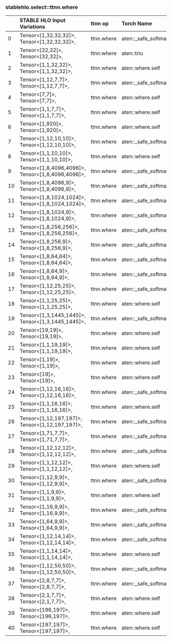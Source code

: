 
### stablehlo.select::ttnn.where


||STABLE HLO Input Variations|ttnn op|Torch Name|Status|
| :--- | :--- | :--- | :--- | :--- |
|0|Tensor<[1,32,32,32]>,<br>Tensor<[1,32,32,32]>,<br>|ttnn.where|aten::_safe_softmax|4|
|1|Tensor<[32,32]>,<br>Tensor<[32,32]>,<br>|ttnn.where|aten::triu|4|
|2|Tensor<[1,1,32,32]>,<br>Tensor<[1,1,32,32]>,<br>|ttnn.where|aten::where.self|4|
|3|Tensor<[1,12,7,7]>,<br>Tensor<[1,12,7,7]>,<br>|ttnn.where|aten::_safe_softmax|4|
|4|Tensor<[7,7]>,<br>Tensor<[7,7]>,<br>|ttnn.where|aten::where.self|4|
|5|Tensor<[1,1,7,7]>,<br>Tensor<[1,1,7,7]>,<br>|ttnn.where|aten::where.self|4|
|6|Tensor<[1,920]>,<br>Tensor<[1,920]>,<br>|ttnn.where|aten::where.self|4|
|7|Tensor<[1,12,10,10]>,<br>Tensor<[1,12,10,10]>,<br>|ttnn.where|aten::_safe_softmax|4|
|8|Tensor<[1,1,10,10]>,<br>Tensor<[1,1,10,10]>,<br>|ttnn.where|aten::where.self|4|
|9|Tensor<[1,8,4096,4096]>,<br>Tensor<[1,8,4096,4096]>,<br>|ttnn.where|aten::_safe_softmax|4|
|10|Tensor<[1,8,4096,9]>,<br>Tensor<[1,8,4096,9]>,<br>|ttnn.where|aten::_safe_softmax|4|
|11|Tensor<[1,8,1024,1024]>,<br>Tensor<[1,8,1024,1024]>,<br>|ttnn.where|aten::_safe_softmax|4|
|12|Tensor<[1,8,1024,9]>,<br>Tensor<[1,8,1024,9]>,<br>|ttnn.where|aten::_safe_softmax|4|
|13|Tensor<[1,8,256,256]>,<br>Tensor<[1,8,256,256]>,<br>|ttnn.where|aten::_safe_softmax|4|
|14|Tensor<[1,8,256,9]>,<br>Tensor<[1,8,256,9]>,<br>|ttnn.where|aten::_safe_softmax|4|
|15|Tensor<[1,8,64,64]>,<br>Tensor<[1,8,64,64]>,<br>|ttnn.where|aten::_safe_softmax|4|
|16|Tensor<[1,8,64,9]>,<br>Tensor<[1,8,64,9]>,<br>|ttnn.where|aten::_safe_softmax|4|
|17|Tensor<[1,12,25,25]>,<br>Tensor<[1,12,25,25]>,<br>|ttnn.where|aten::_safe_softmax|4|
|18|Tensor<[1,1,25,25]>,<br>Tensor<[1,1,25,25]>,<br>|ttnn.where|aten::where.self|4|
|19|Tensor<[1,3,1445,1445]>,<br>Tensor<[1,3,1445,1445]>,<br>|ttnn.where|aten::_safe_softmax|4|
|20|Tensor<[19,19]>,<br>Tensor<[19,19]>,<br>|ttnn.where|aten::where.self|4|
|21|Tensor<[1,1,19,19]>,<br>Tensor<[1,1,19,19]>,<br>|ttnn.where|aten::where.self|4|
|22|Tensor<[1,19]>,<br>Tensor<[1,19]>,<br>|ttnn.where|aten::where.self|4|
|23|Tensor<[19]>,<br>Tensor<[19]>,<br>|ttnn.where|aten::where.self|4|
|24|Tensor<[1,12,16,16]>,<br>Tensor<[1,12,16,16]>,<br>|ttnn.where|aten::_safe_softmax|4|
|25|Tensor<[1,1,16,16]>,<br>Tensor<[1,1,16,16]>,<br>|ttnn.where|aten::where.self|4|
|26|Tensor<[1,12,197,197]>,<br>Tensor<[1,12,197,197]>,<br>|ttnn.where|aten::_safe_softmax|4|
|27|Tensor<[1,71,7,7]>,<br>Tensor<[1,71,7,7]>,<br>|ttnn.where|aten::_safe_softmax|4|
|28|Tensor<[1,12,12,12]>,<br>Tensor<[1,12,12,12]>,<br>|ttnn.where|aten::_safe_softmax|4|
|29|Tensor<[1,1,12,12]>,<br>Tensor<[1,1,12,12]>,<br>|ttnn.where|aten::where.self|4|
|30|Tensor<[1,12,9,9]>,<br>Tensor<[1,12,9,9]>,<br>|ttnn.where|aten::_safe_softmax|4|
|31|Tensor<[1,1,9,9]>,<br>Tensor<[1,1,9,9]>,<br>|ttnn.where|aten::where.self|4|
|32|Tensor<[1,16,9,9]>,<br>Tensor<[1,16,9,9]>,<br>|ttnn.where|aten::_safe_softmax|4|
|33|Tensor<[1,64,9,9]>,<br>Tensor<[1,64,9,9]>,<br>|ttnn.where|aten::_safe_softmax|4|
|34|Tensor<[1,12,14,14]>,<br>Tensor<[1,12,14,14]>,<br>|ttnn.where|aten::_safe_softmax|4|
|35|Tensor<[1,1,14,14]>,<br>Tensor<[1,1,14,14]>,<br>|ttnn.where|aten::where.self|4|
|36|Tensor<[1,12,50,50]>,<br>Tensor<[1,12,50,50]>,<br>|ttnn.where|aten::_safe_softmax|4|
|37|Tensor<[2,8,7,7]>,<br>Tensor<[2,8,7,7]>,<br>|ttnn.where|aten::_safe_softmax|4|
|38|Tensor<[2,1,7,7]>,<br>Tensor<[2,1,7,7]>,<br>|ttnn.where|aten::where.self|4|
|39|Tensor<[196,197]>,<br>Tensor<[196,197]>,<br>|ttnn.where|aten::where.self|4|
|40|Tensor<[197,197]>,<br>Tensor<[197,197]>,<br>|ttnn.where|aten::where.self|4|

